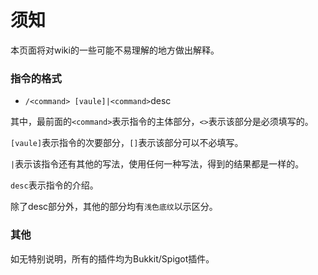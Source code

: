 # 须知

本页面将对wiki的一些可能不易理解的地方做出解释。

### 指令的格式

* `/<command> [vaule]|<command>`desc

其中，最前面的`<command>`表示指令的主体部分，`<>`表示该部分是必须填写的。

`[vaule]`表示指令的次要部分，`[]`表示该部分可以不必填写。

`|`表示该指令还有其他的写法，使用任何一种写法，得到的结果都是一样的。

`desc`表示指令的介绍。

除了desc部分外，其他的部分均有`浅色底纹`以示区分。

### 其他

如无特别说明，所有的插件均为Bukkit/Spigot插件。
